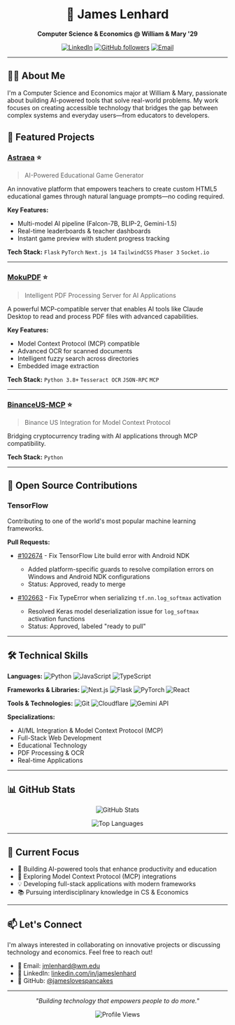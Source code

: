 <div align="center">

# 💫 James Lenhard

**Computer Science & Economics @ William & Mary '29**

[![LinkedIn](https://img.shields.io/badge/LinkedIn-0077B5?style=for-the-badge&logo=linkedin&logoColor=white)](https://www.linkedin.com/in/jameslenhard/)
[![GitHub followers](https://img.shields.io/github/followers/jameslovespancakes?style=for-the-badge&logo=github)](https://github.com/jameslovespancakes)
[![Email](https://img.shields.io/badge/Email-D14836?style=for-the-badge&logo=gmail&logoColor=white)](mailto:jmlenhard@wm.edu)

</div>

---

## 👨‍💻 About Me

I'm a Computer Science and Economics major at William & Mary, passionate about building AI-powered tools that solve real-world problems. My work focuses on creating accessible technology that bridges the gap between complex systems and everyday users—from educators to developers.

## 🚀 Featured Projects

### [Astraea](https://github.com/jameslovespancakes/Astraea) ⭐
> AI-Powered Educational Game Generator

An innovative platform that empowers teachers to create custom HTML5 educational games through natural language prompts—no coding required.

**Key Features:**
- Multi-model AI pipeline (Falcon-7B, BLIP-2, Gemini-1.5)
- Real-time leaderboards & teacher dashboards
- Instant game preview with student progress tracking

**Tech Stack:** `Flask` `PyTorch` `Next.js 14` `TailwindCSS` `Phaser 3` `Socket.io`

---

### [MokuPDF](https://github.com/jameslovespancakes/mokupdf) ⭐
> Intelligent PDF Processing Server for AI Applications

A powerful MCP-compatible server that enables AI tools like Claude Desktop to read and process PDF files with advanced capabilities.

**Key Features:**
- Model Context Protocol (MCP) compatible
- Advanced OCR for scanned documents
- Intelligent fuzzy search across directories
- Embedded image extraction

**Tech Stack:** `Python 3.8+` `Tesseract OCR` `JSON-RPC` `MCP`

---

### [BinanceUS-MCP](https://github.com/jameslovespancakes/BinanceUS-mcp) ⭐
> Binance US Integration for Model Context Protocol

Bridging cryptocurrency trading with AI applications through MCP compatibility.

**Tech Stack:** `Python`

---

## 🌟 Open Source Contributions

### TensorFlow
Contributing to one of the world's most popular machine learning frameworks.

**Pull Requests:**
- [#102674](https://github.com/tensorflow/tensorflow/pull/102674) - Fix TensorFlow Lite build error with Android NDK
  - Added platform-specific guards to resolve compilation errors on Windows and Android NDK configurations
  - Status: Approved, ready to merge

- [#102663](https://github.com/tensorflow/tensorflow/pull/102663) - Fix TypeError when serializing `tf.nn.log_softmax` activation
  - Resolved Keras model deserialization issue for `log_softmax` activation functions
  - Status: Approved, labeled "ready to pull"

---

## 🛠️ Technical Skills

**Languages:**
![Python](https://img.shields.io/badge/Python-3776AB?style=flat&logo=python&logoColor=white)
![JavaScript](https://img.shields.io/badge/JavaScript-F7DF1E?style=flat&logo=javascript&logoColor=black)
![TypeScript](https://img.shields.io/badge/TypeScript-007ACC?style=flat&logo=typescript&logoColor=white)

**Frameworks & Libraries:**
![Next.js](https://img.shields.io/badge/Next.js-000000?style=flat&logo=next.js&logoColor=white)
![Flask](https://img.shields.io/badge/Flask-000000?style=flat&logo=flask&logoColor=white)
![PyTorch](https://img.shields.io/badge/PyTorch-EE4C2C?style=flat&logo=pytorch&logoColor=white)
![React](https://img.shields.io/badge/React-20232A?style=flat&logo=react&logoColor=61DAFB)

**Tools & Technologies:**
![Git](https://img.shields.io/badge/Git-F05032?style=flat&logo=git&logoColor=white)
![Cloudflare](https://img.shields.io/badge/Cloudflare-F38020?style=flat&logo=cloudflare&logoColor=white)
![Gemini API](https://img.shields.io/badge/Gemini_API-4285F4?style=flat&logo=google&logoColor=white)

**Specializations:**
- AI/ML Integration & Model Context Protocol (MCP)
- Full-Stack Web Development
- Educational Technology
- PDF Processing & OCR
- Real-time Applications

---

## 📊 GitHub Stats

<div align="center">

![GitHub Stats](https://github-readme-stats.vercel.app/api?username=jameslovespancakes&show_icons=true&theme=radical&hide_border=true&bg_color=0D1117)

![Top Languages](https://github-readme-stats.vercel.app/api/top-langs/?username=jameslovespancakes&layout=compact&theme=radical&hide_border=true&bg_color=0D1117)

</div>

---

## 🎯 Current Focus

- 🔭 Building AI-powered tools that enhance productivity and education
- 🌱 Exploring Model Context Protocol (MCP) integrations
- 💡 Developing full-stack applications with modern frameworks
- 📚 Pursuing interdisciplinary knowledge in CS & Economics

---

## 📫 Let's Connect

I'm always interested in collaborating on innovative projects or discussing technology and economics. Feel free to reach out!

- 📧 Email: [jmlenhard@wm.edu](mailto:jmlenhard@wm.edu)
- 💼 LinkedIn: [linkedin.com/in/jameslenhard](https://www.linkedin.com/in/jameslenhard/)
- 🐙 GitHub: [@jameslovespancakes](https://github.com/jameslovespancakes)

---

<div align="center">

*"Building technology that empowers people to do more."*

![Profile Views](https://komarev.com/ghpvc/?username=jameslovespancakes&color=blueviolet&style=flat)

</div>
